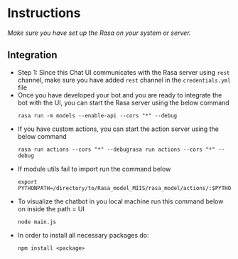 # Instructions

*Make sure you have set up the Rasa on your system or server.*

## Integration

- Step 1: Since this Chat UI communicates with the Rasa server using `rest` channel, make sure you have added `rest` channel in the `credentials.yml` file
- Once you have developed your bot and you are ready to integrate the bot with the UI, you can start the Rasa server using the below command
  ```
  rasa run -m models --enable-api --cors "*" --debug
  ```
- If you have custom actions, you can start the action server using the below command
    ```
    rasa run actions --cors "*" --debugrasa run actions --cors "*" --debug
    ```
- If module utils fail to import run the command below
    ```
    export PYTHONPATH=/directory/to/Rasa_model_MIIS/rasa_model/actions/:$PYTHONPATH
    ```
- To visualize the chatbot in you local machine run this command below on inside the path = UI
    ```
    node main.js
    ```
- In order to install all necessary packages do:
    ```
    npm install <package>
    ```